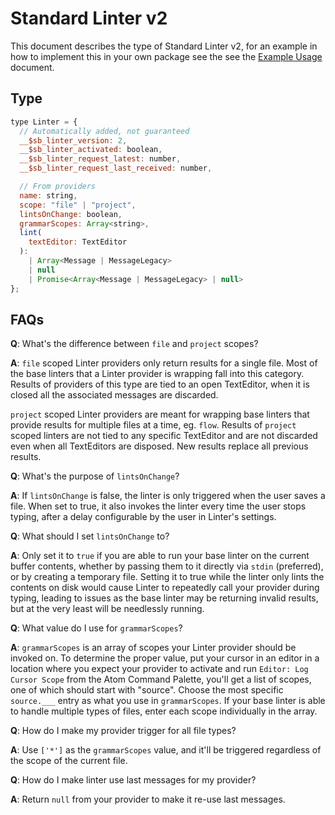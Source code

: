 # Standard Linter v2

This document describes the type of Standard Linter v2, for an example in how to
implement this in your own package see the see the [Example Usage][] document.

## Type

```js
type Linter = {
  // Automatically added, not guaranteed
  __$sb_linter_version: 2,
  __$sb_linter_activated: boolean,
  __$sb_linter_request_latest: number,
  __$sb_linter_request_last_received: number,

  // From providers
  name: string,
  scope: "file" | "project",
  lintsOnChange: boolean,
  grammarScopes: Array<string>,
  lint(
    textEditor: TextEditor
  ):
    | Array<Message | MessageLegacy>
    | null
    | Promise<Array<Message | MessageLegacy> | null>
};
```

## FAQs

**Q**: What's the difference between `file` and `project` scopes?

**A**: `file` scoped Linter providers only return results for a single file.
Most of the base linters that a Linter provider is wrapping fall into this
category. Results of providers of this type are tied to an open TextEditor,
when it is closed all the associated messages are discarded.

`project` scoped Linter providers are meant for wrapping base linters that
provide results for multiple files at a time, eg. `flow`. Results of `project`
scoped linters are not tied to any specific TextEditor and are not discarded
even when all TextEditors are disposed. New results replace all previous
results.

**Q**: What's the purpose of `lintsOnChange`?

**A**: If `lintsOnChange` is false, the linter is only triggered when the user saves
a file. When set to true, it also invokes the linter every time the user stops
typing, after a delay configurable by the user in Linter's settings.

**Q**: What should I set `lintsOnChange` to?

**A**: Only set it to `true` if you are able to run your base linter on the
current buffer contents, whether by passing them to it directly via `stdin`
(preferred), or by creating a temporary file. Setting it to true while the
linter only lints the contents on disk would cause Linter to repeatedly call
your provider during typing, leading to issues as the base linter may be
returning invalid results, but at the very least will be needlessly running.

**Q**: What value do I use for `grammarScopes`?

**A**: `grammarScopes` is an array of scopes your Linter provider should be
invoked on. To determine the proper value, put your cursor in an editor in a
location where you expect your provider to activate and run
`Editor: Log Cursor Scope` from the Atom Command Palette, you'll get a list of
scopes, one of which should start with "source". Choose the most specific
`source.___` entry as what you use in `grammarScopes`. If your base linter is
able to handle multiple types of files, enter each scope individually in the
array.

**Q**: How do I make my provider trigger for all file types?

**A**: Use `['*']` as the `grammarScopes` value, and it'll be triggered
regardless of the scope of the current file.

**Q**: How do I make linter use last messages for my provider?

**A**: Return `null` from your provider to make it re-use last messages.

[example usage]: ../examples/standard-linter-v2.md
